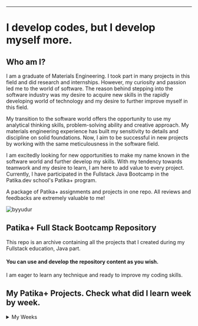---
# I develop codes, but I develop myself more.
## Who am I?

I am a graduate of Materials Engineering. I took part in many projects in this field and did research and internships. However, my curiosity and passion led me to the world of software. The reason behind stepping into the software industry was my desire to acquire new skills in the rapidly developing world of technology and my desire to further improve myself in this field.

My transition to the software world offers the opportunity to use my analytical thinking skills, problem-solving ability and creative approach. My materials engineering experience has built my sensitivity to details and discipline on solid foundations. Now, I aim to be successful in new projects by working with the same meticulousness in the software field.

I am excitedly looking for new opportunities to make my name known in the software world and further develop my skills. With my tendency towards teamwork and my desire to learn, I am here to add value to every project. Currently, I have participated in the Fullstack Java Bootcamp in the Patika.dev school's Patika+ program.

A package of Patika+ assignments and projects in one repo. All reviews and feedbacks are extremely valuable to me!




![byyudur](https://github.com/byurudur/Patika-Projects/assets/136338567/d7843dcd-b8ba-431b-90ec-e7c14ce3daa1)


## Patika+ Full Stack Bootcamp Repository

This repo is an archive containing all the projects that I created during my Fullstack education, Java part.



#### You can use and develop the repository content as you wish.
I am eager to learn any technique and ready to improve my coding skills.



## My Patika+ Projects. Check what did I learn week by week.

<details>
  <summary>My Weeks</summary>

  
  - [Week 1](https://github.com/byurudur/Patika-Projects/tree/main/week1)
  
  - [Week 2](https://github.com/byurudur/Patika-Projects/tree/main/week2)

  - [Week 3](https://github.com/byurudur/Mine-Sweeper)

  - [Week 4](https://github.com/byurudur/Patika-Projects/tree/main/week4)

  - [Week 5](https://github.com/byurudur/Patika-Projects/tree/main/week5)

  - [Week 6](https://github.com/byurudur/Patika-Projects/tree/main/week6)

  - [Week 7](https://github.com/byurudur/Patika-Projects/tree/main/week7)

  - [Week 8](https://gifsec.com/wp-content/uploads/2022/10/happy-holidays-gif-4.gif)

  - [Week 9, 10](Tourism Agency Project soon to be public!)

  - [Week 11](Progressing...)

  
</details>




